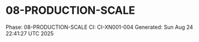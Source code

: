 # 08-PRODUCTION-SCALE
Phase: 08-PRODUCTION-SCALE
CI: CI-XN001-004
Generated: Sun Aug 24 22:41:27 UTC 2025
